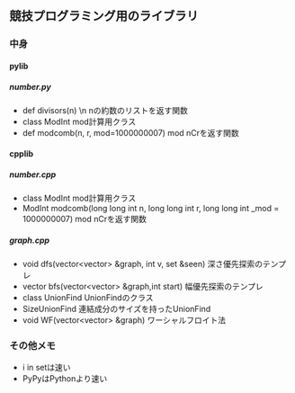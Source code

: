 ## 競技プログラミング用のライブラリ

### 中身
#### pylib
##### number.py
* def divisors(n) \n
nの約数のリストを返す関数
* class ModInt 
mod計算用クラス <br>
* def modcomb(n, r, mod=1000000007)
mod nCrを返す関数 

#### cpplib
##### number.cpp
* class ModInt 
mod計算用クラス
* ModInt modcomb(long long int n, long long int r, long long int _mod = 1000000007)
mod nCrを返す関数
##### graph.cpp
* void dfs(vector<vector<int>> &graph, int v, set<int> &seen)
深さ優先探索のテンプレ
* vector<int> bfs(vector<vector<int>> &graph,int start)
幅優先探索のテンプレ
* class UnionFind
UnionFindのクラス
* SizeUnionFind
連結成分のサイズを持ったUnionFind
* void WF(vector<vector<int>> &graph)
ワーシャルフロイト法


### その他メモ
* i in setは速い
* PyPyはPythonより速い